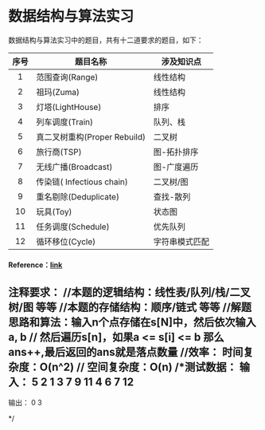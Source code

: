 # 数据结构与算法实习

数据结构与算法实习中的题目，共有十二道要求的题目，如下：

|序号|  题目名称  | 涉及知识点  |
|:--:|-----------|------------|
|1  |范围查询(Range)    |   线性结构    |
|2  |祖玛(Zuma) |   线性结构    |
|3  |灯塔(LightHouse)   |   排序    |
|4  |列车调度(Train)    |   队列、栈    |
|5  |真二叉树重构(Proper Rebuild)   |   二叉树  |
|6  |旅行商(TSP)    |图-拓扑排序    |
|7  |无线广播(Broadcast)    |图-广度遍历    |
|8  |传染链( Infectious chain) |二叉树/图   |
|9  |重名剔除(Deduplicate)  |查找-散列  |
|10 |玩具(Toy)  |状态图 |
|11 |任务调度(Schedule) |优先队列   |
|12 |循环移位(Cycle)    |字符串模式匹配 |

#### Reference：[link](https://blog.csdn.net/weixin_51060450/article/details/128208222?ops_request_misc=&request_id=&biz_id=102&utm_term=%E6%9F%90%E5%B9%BF%E6%92%AD%E5%85%AC%E5%8F%B8%E8%A6%81%E5%9C%A8%E4%B8%80%E4%B8%AA%E5%9C%B0%E5%8C%BA%E6%9E%B6%E8%AE%BE%E6%97%A0%E7%BA%BF%E5%B9%BF%E6%92%AD%E5%8F%91%E5%B0%84%E8%A3%85%E7%BD%AE%E3%80%82%E8%AF%A5%E5%9C%B0%E5%8C%BA%E5%85%B1%E6%9C%89n%E4%B8%AA%E5%B0%8F&utm_medium=distribute.pc_search_result.none-task-blog-2~all~sobaiduweb~default-4-128208222.nonecase&spm=1018.2226.3001.4187)


**注释要求：**
//本题的逻辑结构：线性表/队列/栈/二叉树/图 等等
//本题的存储结构：顺序/链式 等等
//解题思路和算法：输入n个点存储在s[N]中，然后依次输入 a, b 
//               然后遍历s[n]，如果a <= s[i] <= b 那么ans++,最后返回的ans就是落点数量
//效率：  时间复杂度：O(n^2)
//        空间复杂度：O(n)
/*测试数据：
输入：
5 2
1 3 7 9 11
4 6
7 12
-------------------------
输出：
0
3

*/
